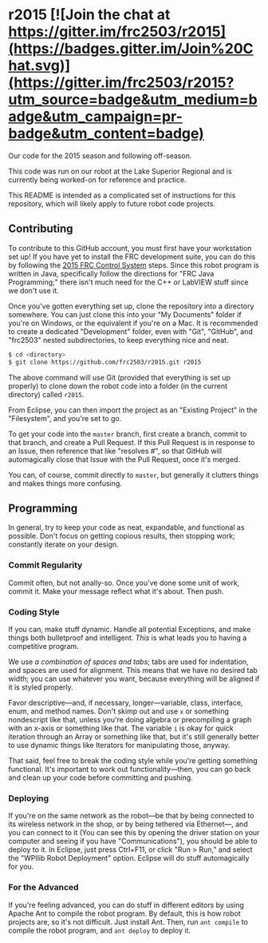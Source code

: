 # r2015 [![Join the chat at https://gitter.im/frc2503/r2015](https://badges.gitter.im/Join%20Chat.svg)](https://gitter.im/frc2503/r2015?utm_source=badge&utm_medium=badge&utm_campaign=pr-badge&utm_content=badge)

Our code for the 2015 season and following off-season.

This code was run on our robot at the Lake Superior Regional and is currently being worked-on for reference and practice.

This README is intended as a complicated set of instructions for this repository, which will likely apply to future robot code projects.

## Contributing

To contribute to this GitHub account, you must first have your workstation set up!
If you have yet to install the FRC development suite, you can do this by following the [2015 FRC Control System][FRC Control System] steps.
Since this robot program is written in Java, specifically follow the directions for "FRC Java Programming;" there isn't much need for the C++ or LabVIEW stuff since we don't use it.

Once you've gotten everything set up, clone the repository into a directory somewhere.
You can just clone this into your "My Documents" folder if you're on Windows, or the equivalent if you're on a Mac.
It is recommended to create a dedicated "Development" folder, even with "Git", "GitHub", and "frc2503" nested subdirectories, to keep everything nice and neat.

```sh
$ cd <directory>
$ git clone https://github.com/frc2503/r2015.git r2015
```

The above command will use Git (provided that everything is set up properly) to clone down the robot code into a folder (in the current directory) called `r2015`.

From Eclipse, you can then import the project as an "Existing Project" in the "Filesystem", and you're set to go.

To get your code into the `master` branch, first create a branch, commit to that branch, and create a Pull Request.
If this Pull Request is in response to an Issue, then reference that like "resolves #<number>", so that GitHub will automagically close that Issue with the Pull Request, once it's merged.

You can, of course, commit directly to `master`, but generally it clutters things and makes things more confusing.

## Programming

In general, try to keep your code as neat, expandable, and functional as possible.
Don't focus on getting copious results, then stopping work; constantly iterate on your design.

### Commit Regularity

Commit often, but not anally-so.
Once you've done some unit of work, commit it.
Make your message reflect what it's about.
Then push.

### Coding Style

If you can, make stuff dynamic.
Handle all potential Exceptions, and make things both bulletproof and intelligent.
*This* is what leads you to having a competitive program.

We use *a combination of spaces and tabs*; tabs are used for indentation, and spaces are used for alignment.
This means that we have no desired tab width; you can use whatever you want, because everything will be aligned if it is styled properly.

Favor descriptive&mdash;and, if necessary, longer&mdash;variable, class, interface, enum, and method names.
Don't skimp out and use `x` or something nondescript like that, unless you're doing algebra or precompiling a graph with an x-axis or something like that.
The variable `i` is okay for quick iteration through an Array or something like that, but it's still generally better to use dynamic things like Iterators for manipulating those, anyway.

That said, feel free to break the coding style while you're getting something functional.
It's important to work out functionality&mdash;then, you can go back and clean up your code before committing and pushing.

[FRC Control System]: https://wpilib.screenstepslive.com/s/4485

### Deploying

If you're on the same network as the robot&mdash;be that by being connected to its wireless network in the shop, or by being tethered via Ethernet&mdash;, and you can connect to it (You can see this by opening the driver station on your computer and seeing if you have "Communications"), you should be able to deploy to it.
In Eclipse, just press Ctrl+F11, or click "Run > Run," and select the "WPIlib Robot Deployment" option.
Eclipse will do stuff automagically for you.

### For the Advanced

If you're feeling advanced, you can do stuff in different editors by using Apache Ant to compile the robot program.
By default, this is how robot projects are, so it's not difficult.
Just install Ant.
Then, run `ant compile` to compile the robot program, and `ant deploy` to deploy it.
